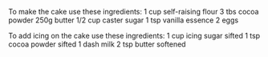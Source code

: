 To make the cake use these ingredients:
1 cup self-raising flour
3 tbs cocoa powder
250g butter
1/2 cup caster sugar
1 tsp vanilla essence
2 eggs

To add icing on the cake use these ingredients:
1 cup icing sugar sifted
1 tsp cocoa powder sifted
1 dash milk
2 tsp butter softened